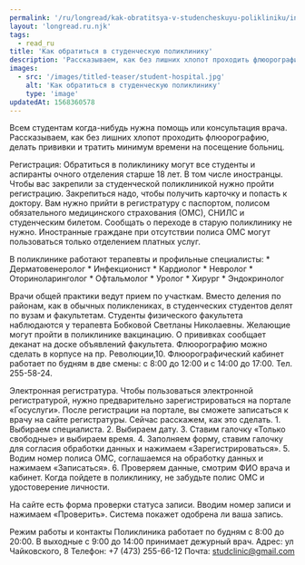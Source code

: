 ```yaml
---
permalink: '/ru/longread/kak-obratitsya-v-studencheskuyu-polikliniku/index.html'
layout: 'longread.ru.njk'
tags:
  - read_ru
title: 'Как обратиться в студенческую поликлинику'
description: 'Рассказываем, как без лишних хлопот проходить флюорографию, делать прививки и тратить минимум времени на посещение больниц'
images:
  - src: '/images/titled-teaser/student-hospital.jpg'
    alt: 'Как обратиться в студенческую поликлинику'
    type: 'image'
updatedAt: 1568360578
---
```

Всем студентам когда-нибудь нужна помощь или консультация врача. Рассказываем, как без лишних хлопот проходить флюорографию, делать прививки и тратить минимум времени на посещение больниц.

Регистрация: Обратиться в поликлинику могут все студенты и аспиранты очного отделения старше 18 лет. В том числе иностранцы. Чтобы вас закрепили за студенческой поликлиникой нужно пройти регистрацию. Закрепиться надо, чтобы получить карточку и попасть к доктору. Вам нужно прийти в регистратуру с паспортом, полисом обязательного медицинского страхования (ОМС), СНИЛС и студенческим билетом. Сообщать о переходе в старую поликлинику не нужно. Иностранные граждане при отсутствии полиса ОМС могут пользоваться только отделением платных услуг.

В поликлинике работают терапевты и профильные специалисты: \* Дерматовенеролог \* Инфекционист \* Кардиолог \* Невролог \* Оториноларинголог \* Офтальмолог \* Уролог \* Хирург \* Эндокринолог

Врачи общей практики ведут прием по участкам. Вместо деления по районам, как в обычных поликлениках, в студенческих студентов делят по вузам и факультетам. Студенты физического факультета наблюдаются у терапевта Бобковой Светланы Николаевны. Желающие могут пройти в поликлинике вакцинацию. О прививках сообщает деканат на доске объявлений факультета. Флюорографию можно сделать в корпусе на пр. Революции,10. Флюорографический кабинет работает по будням в две смены: с 8:00 до 12:00 и с 14:00 до 17:00. Тел. 255-58-24.

Электронная регистратура. Чтобы пользоваться электронной регистратурой, нужно предварительно зарегистрироваться на портале «Госуслуги». После регистрации на портале, вы сможете записаться к врачу на сайте регистратуры. Сейчас расскажем, как это сделать. 1. Выбираем специалиста. 2. Выбираем дату. 3. Ставим галочку «Только свободные» и выбираем время. 4. Заполняем форму, ставим галочку для согласия обработки данных и нажимаем «Зарегистрироваться». 5. Водим номер полиса ОМС, соглашаемся на обработку данных и нажимаем «Записаться». 6. Проверяем данные, смотрим ФИО врача и кабинет. Когда пойдете в поликлинику, не забудьте полис ОМС и удостоверение личности.

На сайте есть форма проверки статуса записи. Вводим номер записи и нажимаем «Проверить». Система покажет одобрена ли ваша запись.

Режим работы и контакты Поликлиника работает по будням с 8:00 до 20:00. В выходные с 9:00 до 14:00 принимает дежурный врач. Адрес: ул Чайковского, 8 Телефон: +7 (473) 255-66-12 Почта: [studclinic@gmail.com](mailto:studclinic@gmail.com)

